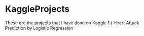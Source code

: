 # KaggleProjects
These are the projects that I have done on Kaggle
1.) Heart Attack Prediction by Logistic Regression
